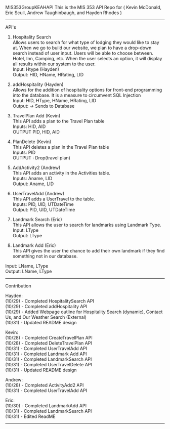 MIS353GroupKEAHAPI
This is the MIS 353 API Repo for ( Kevin McDonald, Eric Scull, Andrew Taughinbaugh, and Hayden Rhodes )
*********************************************************************************************************************************************
API's<br>

1. Hospitality Search<br>
Allows users to search for what type of lodging they would like to stay at.  When we go to build our website, we plan to have a drop-down search instead of user input.  Users will be able to choose between. Hotel, Inn, Camping, etc. When the user selects an option, it will display all results within our system to the user.<br>
Input: Htype (Hayden) <br>
Output: HID, HName, HRating, LID<br>

3. addHospitality (Hayden) <br>
Allows for the addition of hospitality options for front-end programming into the database.  It is a measure to circumvent SQL Injection<br>
Input: HID, HType, HName, HRating, LID<br>
Output: -> Sends to Database <br>

5. TravelPlan Add (Kevin) <br>
This API adds a plan to the Travel Plan table<br>
Inputs: HID, AID<br>
OUTPUT PID, HID, AID<br>

4. PlanDelete (Kevin)<br>
This API deletes a plan in the Travel Plan table<br>
Inputs: PID<br>
OUTPUT : Drop(travel plan)<br>

5. AddActivity2 (Andrew)<br>
This API adds an activity in the Activities table.<br>
Inputs: Aname, LID<br>
Output: Aname, LID<br>

6. UserTravelAdd (Andrew)<br>
This API adds a UserTravel to the table.<br>
Inputs: PID, UID, UTDateTime<br>
Output: PID, UID, UTDateTime<br>

7. Landmark Search (Eric)<br>
This API allows the user to search for landmarks using Landmark Type.<br>
Input: LType<br>
Output: LType

8. Landmark Add (Eric)<br>
This API gives the user the chance to add their own landmark if they find something not in our database. <br>

Input: LName, LType<br>
Output: LName, LType


*********************************************************************************************************************************************
Contribution<br>

Hayden:<br>
(10/29) - Completed HospitalitySearch API<br>
(10/29) - Completed addHospitality API<br>
(10/29) - Added Webpage outline for Hospitality Search (dynamic), Contact Us, and Our Weather Search (External)<br>
(10/31) - Updated README design<br>

Kevin:<br>
(10/28) - Completed CreateTravelPlan API<br>
(10/28) - Completed DeleteTravelPlan API<br>
(10/31) - Completed UserTravelAdd API <br>
(10/31) - Completed Landmark Add API<br>
(10/31) - Completed LandmarkSearch API<br>
(10/31) - Completed UserTravelDelete API<br>
(10/31) - Updated README design<br>

Andrew:<br>
(10/28) - Completed ActivityAdd2 API<br>
(10/31) - Completed UserTravelAdd API<br>

Eric:<br>
(10/30) - Completed LandmarkAdd API<br>
(10/31) - Completed LandmarkSearch API<br>
(10/31) - Edited ReadME

*********************************************************************************************************************************************

